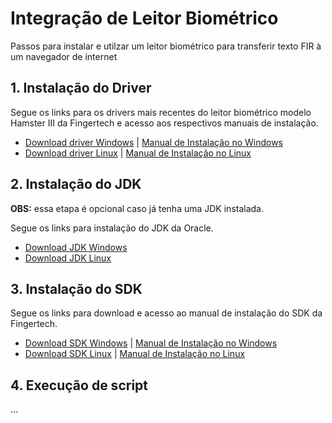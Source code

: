 # Integração de Leitor Biométrico
Passos para instalar e utilzar um leitor biométrico para transferir texto FIR à um navegador de internet

## 1. Instalação do Driver

Segue os links para os drivers mais recentes do leitor biométrico modelo Hamster III da Fingertech e acesso aos respectivos manuais de instalação.

- [Download driver Windows](http://fingertech.com.br/download/EasyInstallation_v3.12-DriverWindows.zip) | [Manual de Instalação no Windows](http://fingertech.com.br/download/Nitgen/Guia_Instalacao_Atualizados/Guia_de_instalacao_Leitor_Biometrico_Fingkey_Hamster_III_Nitgen_HFDU06S.pdf)
- [Download driver Linux](http://fingertech.com.br/download/linux/HamsterIII/ngstardrv-v1.0.5-3.3-Ubuntu11.04_Ubuntu20.04-64bit-2021.12.07.tgz) | [Manual de Instalação no Linux](http://fingertech.com.br/download/Nitgen/HamsterDX_III-eNBioScanF/Manuais_Instalacao/Linux-Guia_de_Instalacao_Driver_HamsterIII.pdf)

## 2. Instalação do JDK

**OBS:** essa etapa é opcional caso já tenha uma JDK instalada.

Segue os links para instalação do JDK da Oracle.

- [Download JDK Windows](https://www.oracle.com/java/technologies/downloads/#jdk22-windows)
- [Download JDK Linux](https://www.oracle.com/java/technologies/downloads/#jdk22-linux) 

## 3. Instalação do SDK

Segue os links para download e acesso ao manual de instalação do SDK da Fingertech.

- [Download SDK Windows](http://fingertech.com.br/download/eNBioBSP_v5.2.0.6_Windows.zip) | [Manual de Instalação no Windows](https://)
- [Download SDK Linux](http://fingertech.com.br/download/eNBioBSP-SDK-linux-v5.3.0.1.zip) | [Manual de Instalação no Linux](https://)

## 4. Execução de script

...